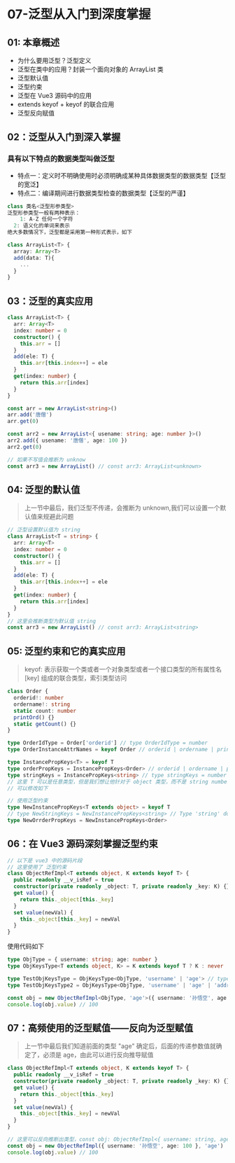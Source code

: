 # 07-泛型从入门到深度掌握

## 01: 本章概述

* 为什么要用泛型？泛型定义
* 泛型在类中的应用？封装一个面向对象的 ArrayList 类
* 泛型默认值
* 泛型约束
* 泛型在 Vue3 源码中的应用
* extends keyof + keyof 的联合应用
* 泛型反向赋值

## 02：泛型从入门到深入掌握

### 具有以下特点的数据类型叫做泛型

* 特点一：定义时不明确使用时必须明确成某种具体数据类型的数据类型【泛型的宽泛】
* 特点二：编译期间进行数据类型检查的数据类型【泛型的严谨】

```typescript
class 类名<泛型形参类型> 
泛型形参类型一般有两种表示：
	1: A-Z 任何一个字符 
  2: 语义化的单词来表示
绝大多数情况下，泛型都是采用第一种形式表示，如下
```

```typescript
class ArrayList<T> {
  array: Array<T>
  add(data: T){
    ...
  }
}
```

## 03：泛型的真实应用

```typescript
class ArrayList<T> {
  arr: Array<T>
  index: number = 0
  constructor() {
    this.arr = []
  }
  add(ele: T) {
    this.arr[this.index++] = ele
  }
  get(index: number) {
    return this.arr[index]
  }
}

const arr = new ArrayList<string>()
arr.add('唐僧')
arr.get(0)

const arr2 = new ArrayList<{ usename: string; age: number }>()
arr2.add({ usename: '唐僧', age: 100 })
arr2.get(0)

// 如果不写值会推断为 unknow
const arr3 = new ArrayList() // const arr3: ArrayList<unknown>
```

## 04: 泛型的默认值

> 上一节中最后，我们泛型不传递，会推断为 unknown,我们可以设置一个默认值来规避此问题

```typescript
// 泛型设置默认值为 string
class ArrayList<T = string> {
  arr: Array<T>
  index: number = 0
  constructor() {
    this.arr = []
  }
  add(ele: T) {
    this.arr[this.index++] = ele
  }
  get(index: number) {
    return this.arr[index]
  }
}
// 这里会推断类型为默认值 string
const arr3 = new ArrayList() // const arr3: ArrayList<string>
```

## 05: 泛型约束和它的真实应用

> keyof: 表示获取一个类或者一个对象类型或者一个接口类型的所有属性名 [key] 组成的联合类型，索引类型访问

```typescript
class Order {
  orderid!: number
  ordername!: string
  static count: number
  printOrd() {}
  static getCount() {}
}

type OrderIdType = Order['orderid'] // type OrderIdType = number
type OrderInstanceAttrNames = keyof Order // orderid | ordername | printOrd

type InstancePropKeys<T> = keyof T
type orderPropKeys = InstancePropKeys<Order> // orderid | ordername | printOrd
type stringKeys = InstancePropKeys<string> // type stringKeys = number | typeof Symbol.iterator | "toString" | "charAt" | "charCodeAt" | "concat" | "indexOf" | "lastIndexOf" | "localeCompare" | "match" | "replace" | "search" | "slice" | ... 28 more ... | "sup"
// 这里 T 可以是任意类型，但是我们想让他针对于 object 类型，而不是 string number 之类的
// 可以修改如下

// 使用泛型约束
type NewInstancePropKeys<T extends object> = keyof T
// type NewStringKeys = NewInstancePropKeys<string> // Type 'string' does not satisfy the constraint 'object'.ts(2344)
type NewOrrderPropKeys = NewInstancePropKeys<Order>
```

## 06：在 Vue3 源码深刻掌握泛型约束

```typescript
// 以下是 vue3 中的源码片段
// 这里使用了 泛型约束
class ObjectRefImpl<T extends object, K extends keyof T> {
  public readonly __v_isRef = true
  constructor(private readonly _object: T, private readonly _key: K) {}
  get value() {
    return this._object[this._key]
  }
  set value(newVal) {
    this._object[this._key] = newVal
  }
}
```

使用代码如下

```typescript
type ObjType = { username: string; age: number }
type ObjKeysType<T extends object, K> = K extends keyof T ? K : never

type TestObjKeysType = ObjKeysType<ObjType, 'username' | 'age'> // type TestObjKeysType =  "age" | "username"
type TestObjKeysType2 = ObjKeysType<ObjType, 'username' | 'age' | 'address'> // type TestObjKeysType2 = "age" | "username"

const obj = new ObjectRefImpl<ObjType, 'age'>({ username: '孙悟空', age: 100 }, 'age')
console.log(obj.value) // 100
```

## 07：高频使用的泛型赋值——反向为泛型赋值

> 上一节中最后我们知道前面的类型 "age" 确定后，后面的传递参数值就确定了，必须是 age，由此可以进行反向推导赋值

```typescript
class ObjectRefImpl<T extends object, K extends keyof T> {
  public readonly __v_isRef = true
  constructor(private readonly _object: T, private readonly _key: K) {}
  get value() {
    return this._object[this._key]
  }
  set value(newVal) {
    this._object[this._key] = newVal
  }
}

// 这里可以反向推断出类型，const obj: ObjectRefImpl<{ username: string, age: number }, "age">
const obj = new ObjectRefImpl({ username: '孙悟空', age: 100 }, 'age')
console.log(obj.value) // 100
```

